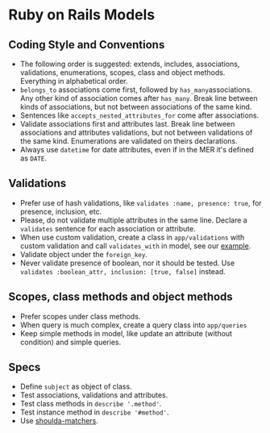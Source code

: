 # Ruby on Rails Models

## Coding Style and Conventions

* The following order is suggested: extends, includes, associations, validations, enumerations, scopes, class and object methods. Everything in alphabetical order.
* `belongs_to` associations come first, followed by `has_many`associations. Any other kind of association comes after `has_many`. Break line between kinds of associations, but not between associations of the same kind.
* Sentences like `accepts_nested_attributes_for` come after associations.
* Validate associations first and attributes last. Break line between associations and attributes validations, but not between validations of the same kind. Enumerations are validated on theirs declarations.
* Always use `datetime` for date attributes, even if in the MER it's defined as `DATE`.

## Validations

* Prefer use of hash validations, like `validates :name, presence: true`, for presence, inclusion, etc.
* Please, do not validate multiple attributes in the same line. Declare a `validates` sentence for each association or attribute.
* When use custom validation, create a class in `app/validations` with custom validation and call `validates_with` in model, see our [example](http://apidock.com/rails/ActiveModel/Validations/ClassMethods/validates_with).
* Validate object under the `foreign_key`.
* Never validate presence of boolean, nor it should be tested. Use `validates :boolean_attr, inclusion: [true, false]` instead.

## Scopes, class methods and object methods

* Prefer scopes under class methods.
* When query is much complex, create a query class into `app/queries`
* Keep simple methods in model, like update an attribute (without condition) and simple queries.

## Specs

* Define `subject` as object of class.
* Test associations, validations and attributes.
* Test class methods in `describe '.method'`.
* Test instance method in `describe '#method'`.
* Use [shoulda-matchers](https://github.com/thoughtbot/shoulda-matchers).
